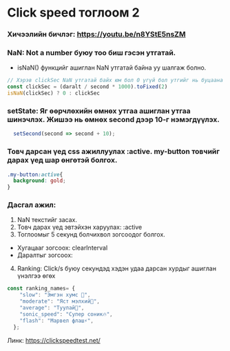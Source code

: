 # Click speed тоглоом 2

### Хичээлийн бичлэг: <https://youtu.be/n8YStE5nsZM>
 
### NaN: Not a number буюу тоо биш гэсэн утгатай.
- isNaN() функцийг ашиглан NaN утгатай байна уу шалгаж болно.
```jsx
// Хэрэв clickSec NaN утгатай байх юм бол 0 үгүй бол утгийг нь буцаана
const clickSec = (daralt / second * 1000).toFixed(2)
isNaN(clickSec) ? 0 : clickSec
```
### setState: Яг өөрчлөхийн өмнөх утгаа ашиглан утгаа шинэчлэх. Жишээ нь өмнөх second дээр 10-г нэмэгдүүлэх. 
```jsx 
  setSecond(second => second + 10);
```

### Товч дарсан үед css ажиллуулах :active. my-button товчийг дарах үед шар өнгөтэй болгох.

```css
.my-button:active{
  background: gold;
}
```

### Дасгал ажил:

1. NaN текстийг засах.
2. Товч дарах үед эвтэйхэн харуулах: :active
3. Тоглоомыг 5 секунд болчихвол зогсоодог болгох.
  - Хугацааг зогсоох: clearInterval
  - Даралтыг зогсоох: 
4. Ranking: Click/s буюу секундэд хэдэн удаа дарсан хурдыг ашиглан үнэлгээ өгөх

```jsx 
const ranking_names= {
    "slow": "Эмгэн хумс 🐌",
    "moderate": "Яст мэлхий🐢",
    "average": "Туулай🐰",
    "sonic_speed": "Супер соник🔥",
    "flash": "Марвел флаш⚡",
  };

```
 
 


Линк: <https://clickspeedtest.net/>
